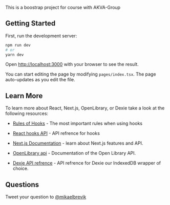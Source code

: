 
This is a boostrap project for course with AKVA-Group

## Getting Started

First, run the development server:

```bash
npm run dev
# or
yarn dev
```

Open [http://localhost:3000](http://localhost:3000) with your browser to see the result.

You can start editing the page by modifying `pages/index.tsx`. The page auto-updates as you edit the file.

## Learn More

To learn more about React, Next.js, OpenLibrary, or Dexie take a look at the following resources:

- [Rules of Hooks](https://reactjs.org/docs/hooks-rules.html) - The most important rules when using hooks

- [React hooks API](https://reactjs.org/docs/hooks-reference.html) - API refrence for hooks

- [Next.js Documentation](https://nextjs.org/docs) - learn about Next.js features and API.

- [OpenLibrary api](https://openlibrary.org/developers/api) - Documentation of the Open Library API.

- [Dexie API refrence](https://dexie.org/docs/API-Reference) - API refrence for Dexie our IndexedDB wrapper of choice.

## Questions

Tweet your question to [@mikaelbrevik](https://twitter.com/intent/tweet?screen_name=mikaelbrevik)